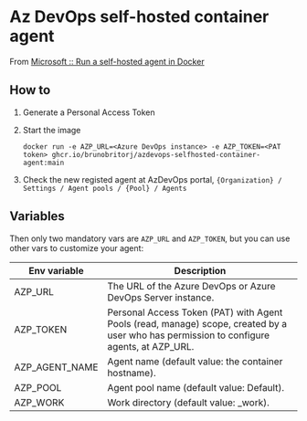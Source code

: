 # Az DevOps self-hosted container agent

From [Microsoft :: Run a self-hosted agent in Docker](https://learn.microsoft.com/en-us/azure/devops/pipelines/agents/docker?view=azure-devops#linux)

## How to

1. Generate a Personal Access Token

2. Start the image
    ```
    docker run -e AZP_URL=<Azure DevOps instance> -e AZP_TOKEN=<PAT token> ghcr.io/brunobritorj/azdevops-selfhosted-container-agent:main
    ```

3. Check the new registed agent at AzDevOps portal, ```{Organization} / Settings / Agent pools / {Pool} / Agents```

## Variables

Then only two mandatory vars are ```AZP_URL``` and ```AZP_TOKEN```, but you can use other vars to customize your agent:

|Env variable|Description|
|-|-|
|AZP_URL|The URL of the Azure DevOps or Azure DevOps Server instance.|
|AZP_TOKEN|Personal Access Token (PAT) with Agent Pools (read, manage) scope, created by a user who has permission to configure agents, at AZP_URL.|
|AZP_AGENT_NAME|Agent name (default value: the container hostname).|
|AZP_POOL|Agent pool name (default value: Default).|
|AZP_WORK|Work directory (default value: _work).|
